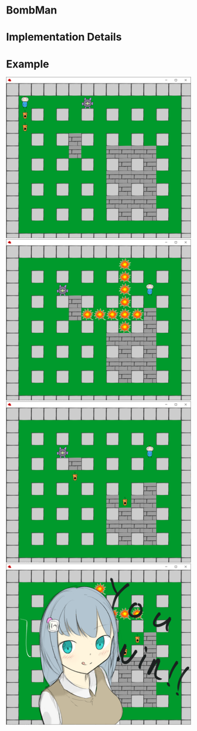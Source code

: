 # BombMan


# Implementation Details

# Example

<img src = 'fig/start.png'>
<img src = 'fig/bomb_exploding.png'>

<img src = 'fig/item.png'>
<img src = 'fig/win.png'>

            
            
